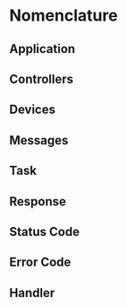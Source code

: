Nomenclature
============

<!-- describe the various terms used throughout api and doc-->

Application
-----------

Controllers
-----------

Devices
-------

Messages
--------

Task
----

Response
--------

Status Code
-----------

Error Code
----------

Handler
-------
